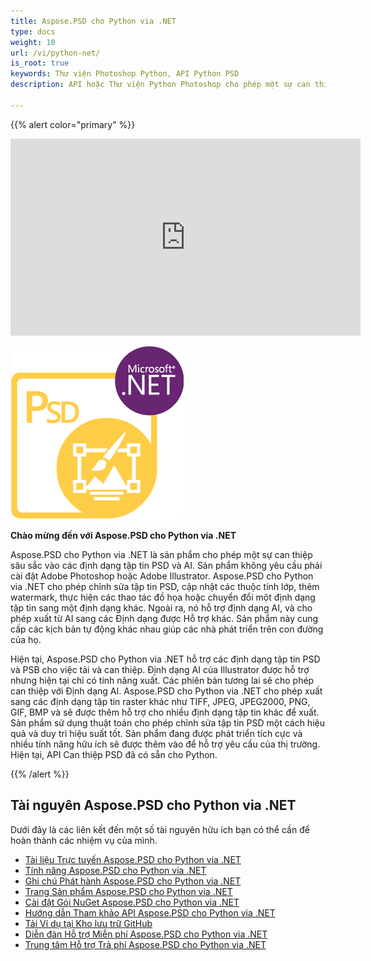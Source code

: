 ```yaml
---
title: Aspose.PSD cho Python via .NET
type: docs
weight: 10
url: /vi/python-net/
is_root: true
keywords: Thư viện Photoshop Python, API Python PSD
description: API hoặc Thư viện Python Photoshop cho phép một sự can thiệp sâu sắc vào các định dạng tập tin PSD. Không yêu cầu cài đặt Adobe Photoshop và hỗ trợ các định dạng tập tin PSD, PSB và AI cho việc tải, can thiệp và chuyển đổi chúng sang các định dạng tập tin raster khác như TIFF, JPEG, JPEG2000, PNG, GIF và BMP.

---
```


{{% alert color="primary" %}} 

<iframe width="560" height="315" src="https://www.youtube.com/embed/B2Q3KOt4zQs?si=IMf0ZdirTw9BtPwe" title="Trình phát video YouTube" frameborder="0" allow="accelerometer; autoplay; clipboard-write; encrypted-media; gyroscope; picture-in-picture; web-share" referrerpolicy="strict-origin-when-cross-origin" allowfullscreen></iframe>

**![Logo Sản phẩm Aspose.PSD cho Python via .NET](home_1.png)**

**Chào mừng đến với Aspose.PSD cho Python via .NET**

Aspose.PSD cho Python via .NET là sản phẩm cho phép một sự can thiệp sâu sắc vào các định dạng tập tin PSD và AI. Sản phẩm không yêu cầu phải cài đặt Adobe Photoshop hoặc Adobe Illustrator. Aspose.PSD cho Python via .NET cho phép chỉnh sửa tập tin PSD, cập nhật các thuộc tính lớp, thêm watermark, thực hiện các thao tác đồ họa hoặc chuyển đổi một định dạng tập tin sang một định dạng khác. Ngoài ra, nó hỗ trợ định dạng AI, và cho phép xuất từ AI sang các Định dạng được Hỗ trợ khác. Sản phẩm này cung cấp các kịch bản tự động khác nhau giúp các nhà phát triển trên con đường của họ.

Hiện tại, Aspose.PSD cho Python via .NET hỗ trợ các định dạng tập tin PSD và PSB cho việc tải và can thiệp. Định dạng AI của Illustrator được hỗ trợ nhưng hiện tại chỉ có tính năng xuất. Các phiên bản tương lai sẽ cho phép can thiệp với Định dạng AI. Aspose.PSD cho Python via .NET cho phép xuất sang các định dạng tập tin raster khác như TIFF, JPEG, JPEG2000, PNG, GIF, BMP và sẽ được thêm hỗ trợ cho nhiều định dạng tập tin khác để xuất. Sản phẩm sử dụng thuật toán cho phép chỉnh sửa tập tin PSD một cách hiệu quả và duy trì hiệu suất tốt. Sản phẩm đang được phát triển tích cực và nhiều tính năng hữu ích sẽ được thêm vào để hỗ trợ yêu cầu của thị trường. Hiện tại, API Can thiệp PSD đã có sẵn cho Python.

{{% /alert %}} 



## **Tài nguyên Aspose.PSD cho Python via .NET**

Dưới đây là các liên kết đến một số tài nguyên hữu ích bạn có thể cần để hoàn thành các nhiệm vụ của mình.

- [Tài liệu Trực tuyến Aspose.PSD cho Python via .NET](/psd/vi/python-net/)
- [Tính năng Aspose.PSD cho Python via .NET](/psd/vi/python-net/features/)
- [Ghi chú Phát hành Aspose.PSD cho Python via .NET](/psd/vi/python-net/release-notes/)
- [Trang Sản phẩm Aspose.PSD cho Python via .NET](https://products.aspose.com/psd/python-net)
- [Cài đặt Gói NuGet Aspose.PSD cho Python via .NET](https://pypi.org/project/aspose-psd/)
- [Hướng dẫn Tham khảo API Aspose.PSD cho Python via .NET](https://reference.aspose.com/psd/python-net)
- [Tải Ví dụ tại Kho lưu trữ GitHub](https://github.com/aspose-psd/Aspose.PSD-for-Python-Net)
- [Diễn đàn Hỗ trợ Miễn phí Aspose.PSD cho Python via .NET](https://forum.aspose.com/c/psd)
- [Trung tâm Hỗ trợ Trả phí Aspose.PSD cho Python via .NET](https://helpdesk.aspose.com/)


